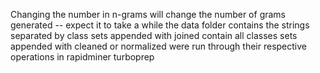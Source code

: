Changing the number in n-grams will change the number of grams generated -- expect it to take a while
the data folder contains the strings separated by class
sets appended with joined contain all classes
sets appended with cleaned or normalized were run through their respective operations in rapidminer turboprep